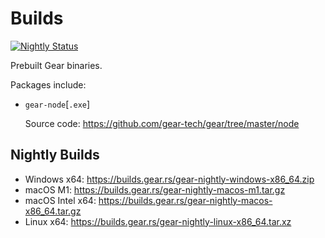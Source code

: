 # Builds

[![Nightly Status](https://github.com/gear-tech/builds/workflows/Nightly/badge.svg)](https://github.com/gear-tech/builds/actions/workflows/nightly.yml?query=branch%3Amaster)

Prebuilt Gear binaries.

Packages include:

- `gear-node`[`.exe`]

  Source code: https://github.com/gear-tech/gear/tree/master/node

## Nightly Builds

- Windows x64: https://builds.gear.rs/gear-nightly-windows-x86_64.zip
- macOS M1: https://builds.gear.rs/gear-nightly-macos-m1.tar.gz
- macOS Intel x64: https://builds.gear.rs/gear-nightly-macos-x86_64.tar.gz
- Linux x64: https://builds.gear.rs/gear-nightly-linux-x86_64.tar.xz
